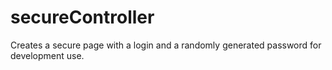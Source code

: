 # secureController
Creates a secure page with a login and a randomly generated password for development use. 
